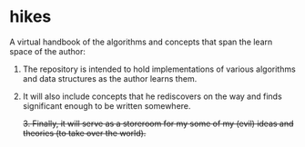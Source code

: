 # hikes
A virtual handbook of the algorithms and concepts that span the learn space of the author:

1. The repository is intended to hold implementations of various algorithms and data structures as the author learns them.

2. It will also include concepts that he rediscovers on the way and finds significant enough to be written somewhere.

   ~~3. Finally, it will serve as a storeroom for my some of my (evil) ideas and theories (to take over the world).~~
